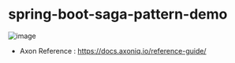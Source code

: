 # spring-boot-saga-pattern-demo

![image](https://user-images.githubusercontent.com/5766537/136457599-679a1988-2bad-4d97-89b9-f158b49c1f3f.png)


- Axon Reference : https://docs.axoniq.io/reference-guide/
